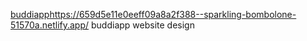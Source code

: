  [buddiapp](https://659d5e11e0eeff09a8a2f388--sparkling-bombolone-51570a.netlify.app/)https://659d5e11e0eeff09a8a2f388--sparkling-bombolone-51570a.netlify.app/
buddiapp website design
